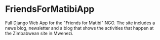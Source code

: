 # FriendsForMatibiApp
Full Django Web App for the "Friends for Matibi" NGO. The site includes a news blog, newsletter and a blog that shows the activities that happen at the Zimbabwean site in Mwenezi.

